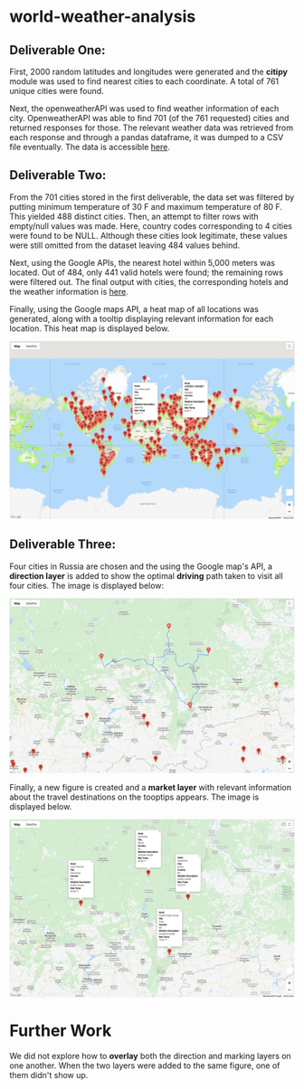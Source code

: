 # world-weather-analysis

## Deliverable One:

First, 2000 random latitudes and longitudes were generated and the **citipy** module was used to find nearest cities to each coordinate. A total of 761 unique cities were found.

Next, the openweatherAPI was used to find weather information of each city. OpenweatherAPI was able to find 701 (of the 761 requested) cities and returned responses for those. The relevant weather data was retrieved from each response and through a pandas dataframe, it was dumped to a CSV file eventually. The data is accessible 
[here](Weather_Database/WeatherPy_Database.csv).

## Deliverable Two:

From the 701 cities stored in the first deliverable, the data set was filtered by putting minimum temperature of 30 F and maximum temperature of 80 F. This yielded 488 distinct cities. Then, an attempt to filter rows with empty/null values was made. Here, country codes corresponding to 4 cities were found to be NULL. Although these cities look legitimate, these values were still omitted from the dataset leaving 484 values behind. 

Next, using the Google APIs, the nearest hotel within 5,000 meters was located. Out of 484, only 441 valid hotels were found; the remaining rows were filtered out. The final output with cities, the corresponding hotels and the weather information is [here](Vacation_Search/WeatherPy_vacation.csv).

Finally, using the Google maps API, a heat map of all locations was generated, along with a tooltip displaying relevant information for each location. This heat map is displayed below.

![image_name](Vacation_Search/WeatherPy_vacation_map.png)

## Deliverable Three:

Four cities in Russia are chosen and the using the Google map's API, a **direction layer** is added to show the optimal **driving** path taken to visit all four cities. The image is displayed below:

![image_name](Vacation_Itinerary/WeatherPy_travel_map.png)

Finally, a new figure is created and a **market layer** with relevant information about the travel destinations on the tooptips appears. The image is displayed below.

![image_name](Vacation_Itinerary/WeatherPy_travel_map_markers.png)

# Further Work

We did not explore how to **overlay** both the direction and marking layers on one another. When the two layers were added to the same figure, one of them didn't show up.
